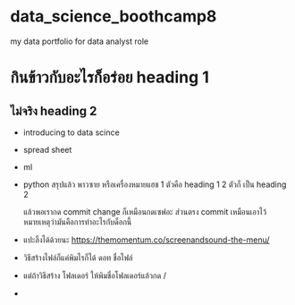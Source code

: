 # data_science_boothcamp8
my data portfolio for data analyst  role 


# กินข้าวกับอะไรก็อร่อย heading 1

## ไม่จริง heading 2 
- introducing to data scince
- spread sheet
- ml
- python 
สรุปแล้ว พาวซาย หรือเครื่องหมายแฮช 1 ตัวคือ heading 1
2 ตัวก็ เป็น heading 2

  แล้วพอเรากด commit change ก็เหมือนกดเซฟอะ ส่วนตรง commit เหมือนเอาไว้ หมายเหตุว่ามันคือการทำอะไรกับด็อกนี้
- แปะลิ้งได้ด้วยนะ https://themomentum.co/screenandsound-the-menu/
-  วิธีสร้างไฟล์ก็แค่พิมไรก็ได้ ดอท ชื่อไฟล์
-  แต่ถ้าวิธีสร้าง โฟลเดอร์ ให้พิมชื่อโฟลเดอร์แล้วกด /
-  
